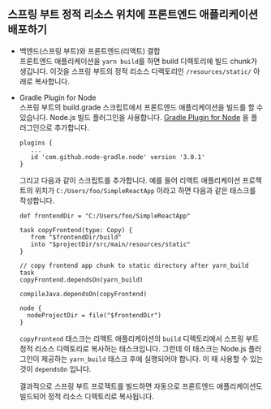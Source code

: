 ## 스프링 부트 정적 리소스 위치에 프론트엔드 애플리케이션 배포하기

* 백엔드(스프링 부트)와 프론트엔드(리액트) 결합  
  프론트엔드 애플리케이션을 `yarn build`를 하면 build 디렉토리에 빌드 chunk가 생깁니다. 이것을 스프링 부트의 정적 리소스 
  디렉토리인 `/resources/static/` 아래로 복사합니다.
    
* Gradle Plugin for Node  
  스프링 부트의 build.grade 스크립트에서 프론트엔드 애플리케이션을 빌드를 할 수 있습니다. Node.js 빌드 플러그인을 사용합니다.
  [Gradle Plugin for Node](https://github.com/node-gradle/gradle-node-plugin) 을 플러그인으로 추가합니다. 
  
  ```shell
  plugins {
     ...
     id 'com.github.node-gradle.node' version '3.0.1'
  }
  ```
  그리고 다음과 같이 스크립트를 추가합니다. 예를 들어 리액트 애플리케이션 프로젝트의 위치가 `C:/Users/foo/SimpleReactApp` 이라고 하면 다음과 같은 태스크를 작성합니다.
  
  ```
  def frontendDir = "C:/Users/foo/SimpleReactApp"

  task copyFrontend(type: Copy) {
     from "$frontendDir/build"
     into "$projectDir/src/main/resources/static"       
  }

  // copy frontend app chunk to static directory after yarn_build task
  copyFrontend.dependsOn(yarn_build)

  compileJava.dependsOn(copyFrontend)

  node {
    nodeProjectDir = file("$frontendDir")
  }
  ```
  `copyFrontend` 태스크는 리액트 애플리케이션의 `build` 디렉토리에서 스프링 부트 정적 리소스 디렉토리로 복사하는 태스크입니다.
  그런데 이 태스크는 Node.js 플러그인이 제공하는 `yarn_build` 태스크 후에 실행되어야 합니다. 이 때 사용할 수 있는 것이 `dependsOn` 입니다.
  
  결과적으로 스프링 부트 프로젝트를 빌드하면 자동으로 프론트엔드 애플리케이션도 빌드되어 정적 리소스 디렉토리로 복사됩니다. 
